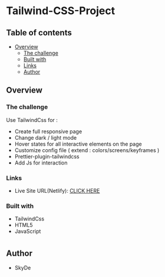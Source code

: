 # Tailwind-CSS-Project

## Table of contents

- [Overview](#overview)
  - [The challenge](#the-challenge)
  - [Built with](#built-with)
  - [Links](#links)
  - [Author](#author)
  
  
## Overview

### The challenge

Use TailwindCss for :

- Create full responsive page
- Change dark / light mode
- Hover states for all interactive elements on the page
- Customize config file ( extend : colors/screens/keyframes )
- Prettier-plugin-tailwindcss 
- Add Js for interaction

### Links
- Live Site URL(Netlify): [CLICK HERE](https://tailwind-css-project-sky-de.netlify.app/)

### Built with

- TailwindCss
- HTML5
- JavaScript

#
## Author
- SkyDe








